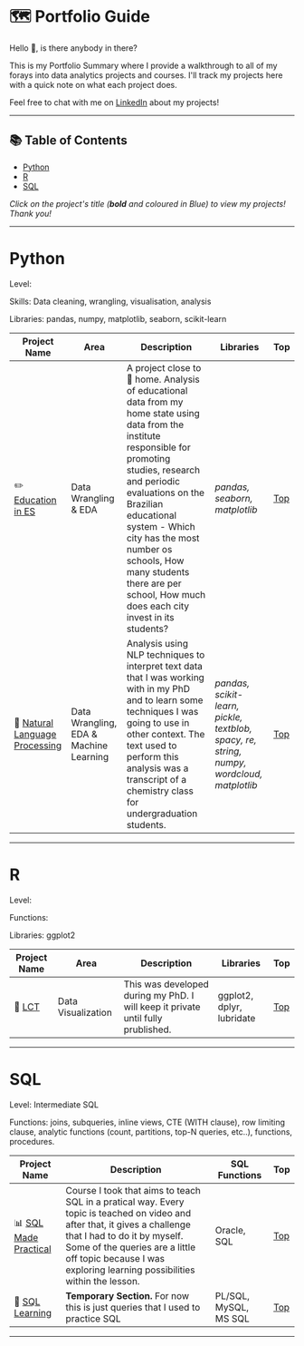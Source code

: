 # 🗺 Portfolio Guide

Hello 👋, is there anybody in there?

This is my Portfolio Summary where I provide a walkthrough to all of my forays into data analytics projects and courses. I'll track my projects here with a quick note on what each project does.

Feel free to chat with me on [LinkedIn](https://www.linkedin.com/in/lucaspassosbarreto/) about my projects!

***

## 📚 Table of Contents

- [Python](#python)
- [R](#R)
- [SQL](#sql)

_Click on the project's title (**bold** and coloured in Blue) to view my projects! Thank you!_

***

# Python

Level: 

Skills: Data cleaning, wrangling, visualisation, analysis

Libraries: pandas, numpy, matplotlib, seaborn, scikit-learn

| Project Name | Area | Description | Libraries | Top |   
|----|--|---|---|-|
| :pencil2: [Education in ES](https://github.com/oterrab/portfolio-projects/tree/main/educacao-es) |   Data Wrangling & EDA | A project close to 🏡 home. Analysis of educational data from my home state using data from the institute responsible for promoting studies, research and periodic evaluations on the Brazilian educational system - Which city has the most number os schools, How many students there are per school, How much does each city invest in its students? | _pandas, seaborn, matplotlib_ | [Top](#table-of-contents) |
| 📑 [Natural Language Processing](https://github.com/oterrab/portfolio-projects/tree/main/nlp-learning) |  Data Wrangling, EDA & Machine Learning | Analysis using NLP techniques to interpret text data that I was working with in my PhD and to learn some techniques I was going to use in other context. The text used to perform this analysis was a transcript of a chemistry class for undergraduation students. | _pandas, scikit-learn, pickle, textblob, spacy, re, string, numpy, wordcloud, matplotlib_ | [Top](#table-of-contents) |

***

# R

Level: 

Functions: 

Libraries: ggplot2

| Project Name | Area | Description | Libraries | Top |   
|----|--|---|---|-|
| 🌊 [LCT](https://github.com/oterrab/LCT-dev) |  Data Visualization | This was developed during my PhD. I will keep it private until fully prublished. | ggplot2, dplyr, lubridate | [Top](#table-of-contents) |


***

# SQL

Level: Intermediate SQL

Functions: joins, subqueries, inline views, CTE (WITH clause), row limiting clause, analytic functions (count, partitions, top-N queries, etc..), functions, procedures.

| Project Name | Description | SQL Functions | Top |
|---|---|---|-|
| 📊 [SQL Made Practical](https://github.com/oterrab/portfolio-projects/tree/main/sql-learning/oracle-sql-course) | Course I took that aims to teach SQL in a pratical way. Every topic is teached on video and after that, it gives a challenge that I had to do it by myself. Some of the queries are a little off topic because I was exploring learning possibilities within the lesson. | Oracle, SQL | [Top](#table-of-contents) |
| 🔖 [SQL Learning](https://github.com/oterrab/portfolio-projects/tree/main/sql-learning) | **Temporary Section.** For now this is just queries that I used to practice SQL | PL/SQL, MySQL, MS SQL | [Top](#table-of-contents) |

***
